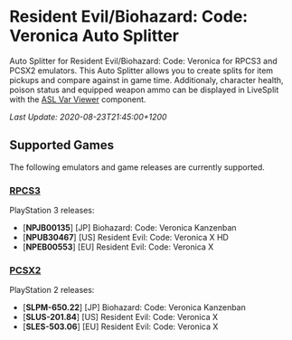# Resident Evil/Biohazard: Code: Veronica Auto Splitter

Auto Splitter for Resident Evil/Biohazard: Code: Veronica for RPCS3 and PCSX2
emulators. This Auto Splitter allows you to create splits for item pickups and
compare against in game time. Additionaly, character health, poison status and
equipped weapon ammo can be displayed in LiveSplit with the
[ASL Var Viewer](https://github.com/hawkerm/LiveSplit.ASLVarViewer) component.

*Last Update: 2020-08-23T21:45:00+1200*

## Supported Games
The following emulators and game releases are currently supported.

### [RPCS3](https://rpcs3.net/)
PlayStation 3 releases:
  - [**NPJB00135**] [JP] Biohazard: Code: Veronica Kanzenban
  - [**NPUB30467**] [US] Resident Evil: Code: Veronica X HD
  - [**NPEB00553**] [EU] Resident Evil: Code: Veronica X

### [PCSX2](https://pcsx2.net/)
PlayStation 2 releases:
  - [**SLPM-650.22**] [JP] Biohazard: Code: Veronica Kanzenban 
  - [**SLUS-201.84**] [US] Resident Evil: Code: Veronica X
  - [**SLES-503.06**] [EU] Resident Evil: Code: Veronica X

